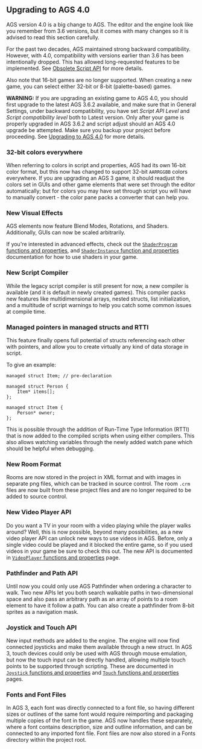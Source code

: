## Upgrading to AGS 4.0

AGS version 4.0 is a big change to AGS.
The editor and the engine look like you remember from 3.6 versions, but it comes with many changes so it is advised to read this section carefully.

For the past two decades, AGS maintained strong backward compatibility. However, with 4.0, compatibility with versions earlier than 3.6 has been intentionally dropped. This has allowed long-requested features to be implemented. See [Obsolete Script API](ObsoleteScriptAPI) for more details.

Also note that 16-bit games are no longer supported. When creating a new game, you can select either 32-bit or 8-bit (palette-based) games.

**WARNING:** If you are upgrading an existing game to AGS 4.0, you should first upgrade to the latest AGS 3.6.2 available, and make sure that in General Settings, under backward compatibility, you have set _Script API Level_ and _Script compatibility level_ both to Latest version. Only after your game is properly upgraded in AGS 3.6.2 and script adjust should an AGS 4.0 upgrade be attempted. Make sure you backup your project before proceeding. See [Upgrading to AGS 4.0](UpgradingTo40) for more details.

### 32-bit colors everywhere

When referring to colors in script and properties, AGS had its own 16-bit color format, but this now has changed to support 32-bit `AARRGGBB` colors everywhere. If you are upgrading an AGS 3 game, it should readjust the colors set in GUIs and other game elements that were set through the editor automatically; but for colors you may have set through script you will have to manually convert - the color pane packs a converter that can help you.

### New Visual Effects

AGS elements now feature Blend Modes, Rotations, and Shaders. Additionally, GUIs can now be scaled arbitrarily.

If you're interested in advanced effects, check out the [`ShaderProgram` functions and properties](ShaderProgram), and [`ShaderInstance` function and properties](ShaderInstance) documentation for how to use shaders in your game.

### New Script Compiler

While the legacy script compiler is still present for now, a new compiler is available (and it is default in newly created games). This compiler packs new features like multidimensional arrays, nested structs, list initialization, and a multitude of script warnings to help you catch some common issues at compile time.

### Managed pointers in managed structs and RTTI

This feature finally opens full potential of structs referencing each other with pointers, and allow you to create virtually any kind of data storage in script.

To give an example:
```ags
managed struct Item; // pre-declaration

managed struct Person {
    Item* items[];
};

managed struct Item {
    Person* owner;
};
```

This is possible through the addition of Run-Time Type Information (RTTI) that is now added to the compiled scripts when using either compilers. This also allows watching variables through the newly added watch pane which should be helpful when debugging.

### New Room Format

Rooms are now stored in the project in XML format and with images in separate png files, which can be tracked in source control. The room `.crm` files are now built from these project files and are no longer required to be added to source control. 

### New Video Player API

Do you want a TV in your room with a video playing while the player walks around? Well, this is now possible, beyond many possibilities, as a new video player API can unlock new ways to use videos in AGS. Before, only a single video could be played and it blocked the entire game, so if you used videos in your game be sure to check this out. The new API is documented in [`VideoPlayer` functions and properties](VideoPlayer) page.

### Pathfinder and Path API

Until now you could only use AGS Pathfinder when ordering a character to walk. Two new APIs let you both search walkable paths in two-dimensional space and also pass an arbitrary path as an array of points to a room element to have it follow a path. You can also create a pathfinder from 8-bit sprites as a navigation mask.

### Joystick and Touch API

New input methods are added to the engine. The engine will now find connected joysticks and make them available through a new struct. In AGS 3, touch devices could only be used with AGS through mouse emulation, but now the touch input can be directly handled, allowing multiple touch points to be supported through scripting. These are documented in [`Joystick` functions and properties](Joystick) and [`Touch` functions and properties](Touch) pages.

### Fonts and Font Files

In AGS 3, each font was directly connected to a font file, so having different sizes or outlines of the same font would require reimporting and packaging multiple copies of the font in the game. AGS now handles these separately, where a font contains description, size and outline information, and can be connected to any imported font file. Font files are now also stored in a Fonts directory within the project root.
